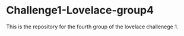 # Challenge1-Lovelace-group4
This is the repository for the fourth group of the lovelace challenege 1.
